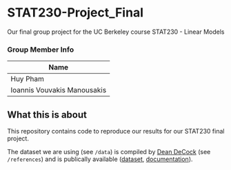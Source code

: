 # STAT230-Project_Final
Our final group project for the UC Berkeley course STAT230 - Linear Models

### Group Member Info

| Name       | 
| ----------- | 
| Huy Pham |  
| Ioannis Vouvakis Manousakis |

## What this is about

This repository contains code to reproduce our results for our STAT230 final project.

The dataset we are using (see `/data`) is compiled by [Dean DeCock](https://www.truman.edu/faculty-staff/decock/) (see `/references`) and is publically available ([dataset](http://www.amstat.org/v19n3/decock/AmesHousing.txt), [documentation](http://www.amstat.org/v19n3/decock/DataDocumentation.txt)).
